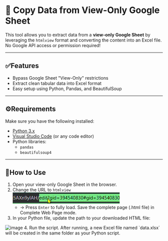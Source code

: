 # 📄 Copy Data from View-Only Google Sheet

This tool allows you to extract data from a **view-only Google Sheet** by leveraging the `htmlview` format and converting the content into an Excel file.  
No Google API access or permission required!

---

## ✅Features

- Bypass Google Sheet "View-Only" restrictions
- Extract clean tabular data into Excel format
- Easy setup using Python, Pandas, and BeautifulSoup

---

## ⚙️Requirements

Make sure you have the following installed:

- [Python 3.x](https://www.python.org/)
- [Visual Studio Code](https://code.visualstudio.com/) (or any code editor)
- Python libraries:
  - `pandas`
  - `beautifulsoup4`
---
## 🚀How to Use
1. Open your view-only Google Sheet in the browser.  
2. Change the URL to `htmlview`  ![Change-the-URL](https://github.com/just-a-dummy/copy-only-view-ggsheet/blob/18d359a3bb055ae6f5ddc678bd9e3bf59b14d409/vid%20(1).gif)  
   - → Press `Enter` to fully load. Save the complete page (.html file) in Complete Web Page mode.  
3. In your Python file, update the path to your downloaded HTML file:  
<img width="390" height="30" alt="image" src="https://github.com/user-attachments/assets/2e41b770-d3f6-4269-9743-a5385f84b2e4" />  
4. Run the script. After running, a new Excel file named `data.xlsx` will be created in the same folder as your Python script.


